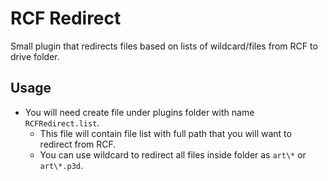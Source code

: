 # RCF Redirect
Small plugin that redirects files based on lists of wildcard/files from RCF to drive folder.

## Usage
- You will need create file under plugins folder with name `RCFRedirect.list`.
  - This file will contain file list with full path that you will want to redirect from RCF.
  - You can use wildcard to redirect all files inside folder as `art\*` or `art\*.p3d`.
